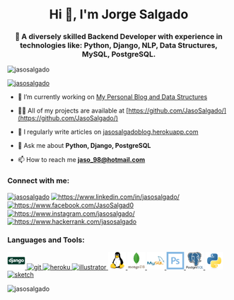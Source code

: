 <h1 align="center">Hi 👋, I'm Jorge Salgado</h1>
<h3 align="center"> A diversely skilled Backend Developer with experience in technologies like: Python, Django, NLP, Data Structures, MySQL, PostgreSQL.</h3>

<p align="left"> <img src="https://komarev.com/ghpvc/?username=jasosalgado&label=Profile%20views&color=0e75b6&style=flat" alt="jasosalgado" /> </p>

<p align="left"> <a href="https://twitter.com/jasosalgado" target="blank"><img src="https://img.shields.io/twitter/follow/jasosalgado?logo=twitter&style=for-the-badge" alt="jasosalgado" /></a> </p>

- 🔭  I’m currently working on [My Personal Blog and Data Structures](jasosalgadoblog.herokuapp.com)

- 👨‍💻  All of my projects are available at [https://github.com/JasoSalgado/](https://github.com/JasoSalgado/)

- 📝  I regularly write articles on [jasosalgadoblog.herokuapp.com](jasosalgadoblog.herokuapp.com)

- 💬  Ask me about **Python, Django, PostgreSQL**

- 📫  How to reach me **jaso_98@hotmail.com**

<h3 align="left">Connect with me:</h3>
<p align="left">
<a href="https://twitter.com/jasosalgado" target="blank"><img align="center" src="https://raw.githubusercontent.com/rahuldkjain/github-profile-readme-generator/master/src/images/icons/Social/twitter.svg" alt="jasosalgado" height="30" width="40" /></a>
<a href="https://linkedin.com/in/https://www.linkedin.com/in/jasosalgado/" target="blank"><img align="center" src="https://raw.githubusercontent.com/rahuldkjain/github-profile-readme-generator/master/src/images/icons/Social/linked-in-alt.svg" alt="https://www.linkedin.com/in/jasosalgado/" height="30" width="40" /></a>
<a href="https://fb.com/https://www.facebook.com/jorgesalgadoordonez" target="blank"><img align="center" src="https://raw.githubusercontent.com/rahuldkjain/github-profile-readme-generator/master/src/images/icons/Social/facebook.svg" alt="https://www.facebook.com/JasoSalgad0" height="30" width="40" /></a>
<a href="https://instagram.com/https://www.instagram.com/jasosalgado/" target="blank"><img align="center" src="https://raw.githubusercontent.com/rahuldkjain/github-profile-readme-generator/master/src/images/icons/Social/instagram.svg" alt="https://www.instagram.com/jasosalgado/" height="30" width="40" /></a>
<a href="https://www.hackerrank.com/https://www.hackerrank.com/jasosalgado" target="blank"><img align="center" src="https://raw.githubusercontent.com/rahuldkjain/github-profile-readme-generator/master/src/images/icons/Social/hackerrank.svg" alt="https://www.hackerrank.com/jasosalgado" height="30" width="40" /></a>
</p>

<h3 align="left">Languages and Tools:</h3>
<p align="left"> <a href="https://www.djangoproject.com/" target="_blank"> <img src="https://raw.githubusercontent.com/devicons/devicon/master/icons/django/django-original.svg" alt="django" width="40" height="40"/> </a> <a href="https://git-scm.com/" target="_blank"> <img src="https://www.vectorlogo.zone/logos/git-scm/git-scm-icon.svg" alt="git" width="40" height="40"/> </a> <a href="https://heroku.com" target="_blank"> <img src="https://www.vectorlogo.zone/logos/heroku/heroku-icon.svg" alt="heroku" width="40" height="40"/> </a> <a href="https://www.adobe.com/in/products/illustrator.html" target="_blank"> <img src="https://www.vectorlogo.zone/logos/adobe_illustrator/adobe_illustrator-icon.svg" alt="illustrator" width="40" height="40"/> </a> <a href="https://www.linux.org/" target="_blank"> <img src="https://raw.githubusercontent.com/devicons/devicon/master/icons/linux/linux-original.svg" alt="linux" width="40" height="40"/> </a> <a href="https://www.mongodb.com/" target="_blank"> <img src="https://raw.githubusercontent.com/devicons/devicon/master/icons/mongodb/mongodb-original-wordmark.svg" alt="mongodb" width="40" height="40"/> </a> <a href="https://www.mysql.com/" target="_blank"> <img src="https://raw.githubusercontent.com/devicons/devicon/master/icons/mysql/mysql-original-wordmark.svg" alt="mysql" width="40" height="40"/> </a> <a href="https://www.photoshop.com/en" target="_blank"> <img src="https://raw.githubusercontent.com/devicons/devicon/master/icons/photoshop/photoshop-line.svg" alt="photoshop" width="40" height="40"/> </a> <a href="https://www.postgresql.org" target="_blank"> <img src="https://raw.githubusercontent.com/devicons/devicon/master/icons/postgresql/postgresql-original-wordmark.svg" alt="postgresql" width="40" height="40"/> </a> <a href="https://www.python.org" target="_blank"> <img src="https://raw.githubusercontent.com/devicons/devicon/master/icons/python/python-original.svg" alt="python" width="40" height="40"/> </a> <a href="https://www.sketch.com/" target="_blank"> <img src="https://www.vectorlogo.zone/logos/sketchapp/sketchapp-icon.svg" alt="sketch" width="40" height="40"/> </a> </p>

<p><img align="center" src="https://github-readme-stats.vercel.app/api/top-langs?username=jasosalgado&show_icons=true&locale=en&layout=compact" alt="jasosalgado" /></p>
